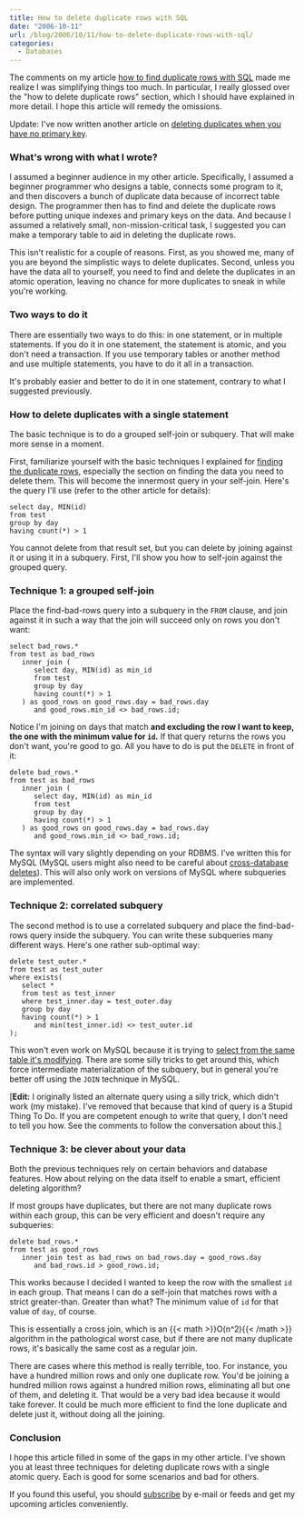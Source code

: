 ```yaml
---
title: How to delete duplicate rows with SQL
date: "2006-10-11"
url: /blog/2006/10/11/how-to-delete-duplicate-rows-with-sql/
categories:
  - Databases
---
```

The comments on my article [how to find duplicate rows with SQL](/blog/2006/10/09/how-to-find-duplicate-rows-with-sql/) made me realize I was simplifying things too much. In particular, I really glossed over the "how to delete duplicate rows" section, which I should have explained in more detail. I hope this article will remedy the omissions.

Update: I've now written another article on [deleting duplicates when you have no primary key](/blog/2007/02/06/how-to-delete-duplicate-rows-with-sql-part-2/).

### What's wrong with what I wrote?

I assumed a beginner audience in my other article. Specifically, I assumed a beginner programmer who designs a table, connects some program to it, and then discovers a bunch of duplicate data because of incorrect table design. The programmer then has to find and delete the duplicate rows before putting unique indexes and primary keys on the data. And because I assumed a relatively small, non-mission-critical task, I suggested you can make a temporary table to aid in deleting the duplicate rows.

This isn't realistic for a couple of reasons. First, as you showed me, many of you are beyond the simplistic ways to delete duplicates. Second, unless you have the data all to yourself, you need to find and delete the duplicates in an atomic operation, leaving no chance for more duplicates to sneak in while you're working.

### Two ways to do it

There are essentially two ways to do this: in one statement, or in multiple statements. If you do it in one statement, the statement is atomic, and you don't need a transaction. If you use temporary tables or another method and use multiple statements, you have to do it all in a transaction.

It's probably easier and better to do it in one statement, contrary to what I suggested previously.

### How to delete duplicates with a single statement

The basic technique is to do a grouped self-join or subquery. That will make more sense in a moment.

First, familiarize yourself with the basic techniques I explained for [finding the duplicate rows](/blog/2006/10/09/how-to-find-duplicate-rows-with-sql/), especially the section on finding the data you need to delete them. This will become the innermost query in your self-join. Here's the query I'll use (refer to the other article for details):

```
select day, MIN(id)
from test
group by day
having count(*) > 1
```

You cannot delete from that result set, but you can delete by joining against it or using it in a subquery. First, I'll show you how to self-join against the grouped query.

### Technique 1: a grouped self-join

Place the find-bad-rows query into a subquery in the `FROM` clause, and join against it in such a way that the join will succeed only on rows you don't want:

```
select bad_rows.*
from test as bad_rows
   inner join (
      select day, MIN(id) as min_id
      from test
      group by day
      having count(*) > 1
   ) as good_rows on good_rows.day = bad_rows.day
      and good_rows.min_id <> bad_rows.id;
```

Notice I'm joining on days that match **and excluding the row I want to keep, the one with the minimum value for `id`.** If that query returns the rows you don't want, you're good to go. All you have to do is put the `DELETE` in front of it:

```
delete bad_rows.*
from test as bad_rows
   inner join (
      select day, MIN(id) as min_id
      from test
      group by day
      having count(*) > 1
   ) as good_rows on good_rows.day = bad_rows.day
      and good_rows.min_id <> bad_rows.id;
```

The syntax will vary slightly depending on your RDBMS. I've written this for MySQL (MySQL users might also need to be careful about [cross-database deletes](/blog/2006/08/07/how-to-write-multi-table-cross-database-deletes-with-aliases-in-mysql/)). This will also only work on versions of MySQL where subqueries are implemented.

### Technique 2: correlated subquery

The second method is to use a correlated subquery and place the find-bad-rows query inside the subquery. You can write these subqueries many different ways. Here's one rather sub-optimal way:

```
delete test_outer.*
from test as test_outer
where exists(
   select *
   from test as test_inner
   where test_inner.day = test_outer.day
   group by day
   having count(*) > 1
      and min(test_inner.id) <> test_outer.id
);
```

This won't even work on MySQL because it is trying to [select from the same table it's modifying](/blog/2006/06/23/how-to-select-from-an-update-target-in-mysql/). There are some silly tricks to get around this, which force intermediate materialization of the subquery, but in general you're better off using the `JOIN` technique in MySQL.

[**Edit:** I originally listed an alternate query using a silly trick, which didn't work (my mistake). I've removed that because that kind of query is a Stupid Thing To Do. If you are competent enough to write that query, I don't need to tell you how. See the comments to follow the conversation about this.]

### Technique 3: be clever about your data

Both the previous techniques rely on certain behaviors and database features. How about relying on the data itself to enable a smart, efficient deleting algorithm?

If most groups have duplicates, but there are not many duplicate rows within each group, this can be very efficient and doesn't require any subqueries:

```
delete bad_rows.*
from test as good_rows
   inner join test as bad_rows on bad_rows.day = good_rows.day
      and bad_rows.id > good_rows.id;
```

This works because I decided I wanted to keep the row with the smallest `id` in each group. That means I can do a self-join that matches rows with a strict greater-than. Greater than what? The minimum value of `id` for that value of `day`, of course.

This is essentially a cross join, which is an {{< math >}}O(n^2){{< /math >}} algorithm in the pathological worst case, but if there are not many duplicate rows, it's basically the same cost as a regular join.

There are cases where this method is really terrible, too. For instance, you have a hundred million rows and only one duplicate row. You'd be joining a hundred million rows against a hundred million rows, eliminating all but one of them, and deleting it. That would be a very bad idea because it would take forever. It could be much more efficient to find the lone duplicate and delete just it, without doing all the joining.

### Conclusion

I hope this article filled in some of the gaps in my other article. I've shown you at least three techniques for deleting duplicate rows with a single atomic query. Each is good for some scenarios and bad for others.

If you found this useful, you should [subscribe](/index.xml) by e-mail or feeds and get my upcoming articles conveniently.



